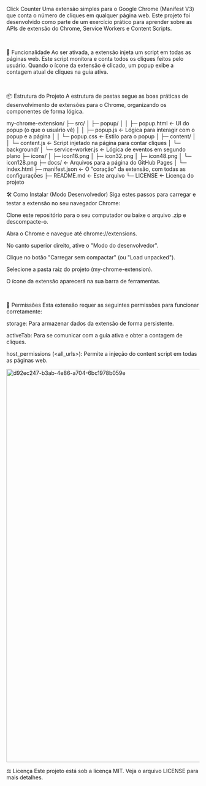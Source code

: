 Click Counter
Uma extensão simples para o Google Chrome (Manifest V3) que conta o número de cliques em qualquer página web. Este projeto foi desenvolvido como parte de um exercício prático para aprender sobre as APIs de extensão do Chrome, Service Workers e Content Scripts.

<br>

🚀 Funcionalidade
Ao ser ativada, a extensão injeta um script em todas as páginas web. Este script monitora e conta todos os cliques feitos pelo usuário. Quando o ícone da extensão é clicado, um popup exibe a contagem atual de cliques na guia ativa.

<br>

📦 Estrutura do Projeto
A estrutura de pastas segue as boas práticas de desenvolvimento de extensões para o Chrome, organizando os componentes de forma lógica.

my-chrome-extension/
├─ src/
│  ├─ popup/
│  │  ├─ popup.html     ← UI do popup (o que o usuário vê)
│  │  ├─ popup.js       ← Lógica para interagir com o popup e a página
│  │  └─ popup.css      ← Estilo para o popup
│  ├─ content/
│  │  └─ content.js     ← Script injetado na página para contar cliques
│  └─ background/
│     └─ service-worker.js ← Lógica de eventos em segundo plano
├─ icons/
│  ├─ icon16.png
│  ├─ icon32.png
│  ├─ icon48.png
│  └─ icon128.png
├─ docs/              ← Arquivos para a página do GitHub Pages
│  └─ index.html
├─ manifest.json      ← O "coração" da extensão, com todas as configurações
├─ README.md          ← Este arquivo
└─ LICENSE            ← Licença do projeto
<br>

🛠️ Como Instalar (Modo Desenvolvedor)
Siga estes passos para carregar e testar a extensão no seu navegador Chrome:

Clone este repositório para o seu computador ou baixe o arquivo .zip e descompacte-o.

Abra o Chrome e navegue até chrome://extensions.

No canto superior direito, ative o "Modo do desenvolvedor".

Clique no botão "Carregar sem compactar" (ou "Load unpacked").

Selecione a pasta raiz do projeto (my-chrome-extension).

O ícone da extensão aparecerá na sua barra de ferramentas.

<br>

📄 Permissões
Esta extensão requer as seguintes permissões para funcionar corretamente:

storage: Para armazenar dados da extensão de forma persistente.

activeTab: Para se comunicar com a guia ativa e obter a contagem de cliques.

host_permissions (<all_urls>): Permite a injeção do content script em todas as páginas web.


<img width="1024" height="1024" alt="d92ec247-b3ab-4e86-a704-6bc1978b059e" src="https://github.com/user-attachments/assets/0bd977d4-112e-4e59-8a13-0cf919f9bf58" />

<br>

⚖️ Licença
Este projeto está sob a licença MIT. Veja o arquivo LICENSE para mais detalhes.
